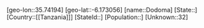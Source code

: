 ﻿---
location: [-6.173056,35.74194]
type: City
tags:
- geo/City


SpocWebEntityId: 35951
isDeleted: false
confidential: public

---
[geo-lon::35.74194]
[geo-lat::-6.173056]
[name::Dodoma]
[State::]
[Country::[[Tanzania]]]
[StateId::]
[Population::]
[Unknown::32]

